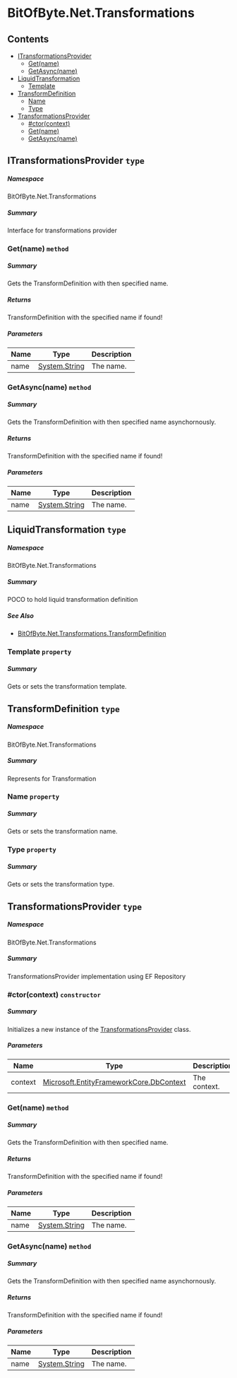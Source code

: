 <a name='assembly'></a>
# BitOfByte.Net.Transformations

## Contents

- [ITransformationsProvider](#T-BitOfByte-Net-Transformations-ITransformationsProvider 'BitOfByte.Net.Transformations.ITransformationsProvider')
  - [Get(name)](#M-BitOfByte-Net-Transformations-ITransformationsProvider-Get-System-String- 'BitOfByte.Net.Transformations.ITransformationsProvider.Get(System.String)')
  - [GetAsync(name)](#M-BitOfByte-Net-Transformations-ITransformationsProvider-GetAsync-System-String- 'BitOfByte.Net.Transformations.ITransformationsProvider.GetAsync(System.String)')
- [LiquidTransformation](#T-BitOfByte-Net-Transformations-LiquidTransformation 'BitOfByte.Net.Transformations.LiquidTransformation')
  - [Template](#P-BitOfByte-Net-Transformations-LiquidTransformation-Template 'BitOfByte.Net.Transformations.LiquidTransformation.Template')
- [TransformDefinition](#T-BitOfByte-Net-Transformations-TransformDefinition 'BitOfByte.Net.Transformations.TransformDefinition')
  - [Name](#P-BitOfByte-Net-Transformations-TransformDefinition-Name 'BitOfByte.Net.Transformations.TransformDefinition.Name')
  - [Type](#P-BitOfByte-Net-Transformations-TransformDefinition-Type 'BitOfByte.Net.Transformations.TransformDefinition.Type')
- [TransformationsProvider](#T-BitOfByte-Net-Transformations-TransformationsProvider 'BitOfByte.Net.Transformations.TransformationsProvider')
  - [#ctor(context)](#M-BitOfByte-Net-Transformations-TransformationsProvider-#ctor-Microsoft-EntityFrameworkCore-DbContext- 'BitOfByte.Net.Transformations.TransformationsProvider.#ctor(Microsoft.EntityFrameworkCore.DbContext)')
  - [Get(name)](#M-BitOfByte-Net-Transformations-TransformationsProvider-Get-System-String- 'BitOfByte.Net.Transformations.TransformationsProvider.Get(System.String)')
  - [GetAsync(name)](#M-BitOfByte-Net-Transformations-TransformationsProvider-GetAsync-System-String- 'BitOfByte.Net.Transformations.TransformationsProvider.GetAsync(System.String)')

<a name='T-BitOfByte-Net-Transformations-ITransformationsProvider'></a>
## ITransformationsProvider `type`

##### Namespace

BitOfByte.Net.Transformations

##### Summary

Interface for transformations provider

<a name='M-BitOfByte-Net-Transformations-ITransformationsProvider-Get-System-String-'></a>
### Get(name) `method`

##### Summary

Gets the TransformDefinition with then specified name.

##### Returns

TransformDefinition with the specified name if found!

##### Parameters

| Name | Type | Description |
| ---- | ---- | ----------- |
| name | [System.String](http://msdn.microsoft.com/query/dev14.query?appId=Dev14IDEF1&l=EN-US&k=k:System.String 'System.String') | The name. |

<a name='M-BitOfByte-Net-Transformations-ITransformationsProvider-GetAsync-System-String-'></a>
### GetAsync(name) `method`

##### Summary

Gets the TransformDefinition with then specified name asynchornously.

##### Returns

TransformDefinition with the specified name if found!

##### Parameters

| Name | Type | Description |
| ---- | ---- | ----------- |
| name | [System.String](http://msdn.microsoft.com/query/dev14.query?appId=Dev14IDEF1&l=EN-US&k=k:System.String 'System.String') | The name. |

<a name='T-BitOfByte-Net-Transformations-LiquidTransformation'></a>
## LiquidTransformation `type`

##### Namespace

BitOfByte.Net.Transformations

##### Summary

POCO to hold liquid transformation definition

##### See Also

- [BitOfByte.Net.Transformations.TransformDefinition](#T-BitOfByte-Net-Transformations-TransformDefinition 'BitOfByte.Net.Transformations.TransformDefinition')

<a name='P-BitOfByte-Net-Transformations-LiquidTransformation-Template'></a>
### Template `property`

##### Summary

Gets or sets the transformation template.

<a name='T-BitOfByte-Net-Transformations-TransformDefinition'></a>
## TransformDefinition `type`

##### Namespace

BitOfByte.Net.Transformations

##### Summary

Represents for Transformation

<a name='P-BitOfByte-Net-Transformations-TransformDefinition-Name'></a>
### Name `property`

##### Summary

Gets or sets the transformation name.

<a name='P-BitOfByte-Net-Transformations-TransformDefinition-Type'></a>
### Type `property`

##### Summary

Gets or sets the transformation type.

<a name='T-BitOfByte-Net-Transformations-TransformationsProvider'></a>
## TransformationsProvider `type`

##### Namespace

BitOfByte.Net.Transformations

##### Summary

TransformationsProvider implementation using EF Repository

<a name='M-BitOfByte-Net-Transformations-TransformationsProvider-#ctor-Microsoft-EntityFrameworkCore-DbContext-'></a>
### #ctor(context) `constructor`

##### Summary

Initializes a new instance of the [TransformationsProvider](#T-BitOfByte-Net-Transformations-TransformationsProvider 'BitOfByte.Net.Transformations.TransformationsProvider') class.

##### Parameters

| Name | Type | Description |
| ---- | ---- | ----------- |
| context | [Microsoft.EntityFrameworkCore.DbContext](#T-Microsoft-EntityFrameworkCore-DbContext 'Microsoft.EntityFrameworkCore.DbContext') | The context. |

<a name='M-BitOfByte-Net-Transformations-TransformationsProvider-Get-System-String-'></a>
### Get(name) `method`

##### Summary

Gets the TransformDefinition with then specified name.

##### Returns

TransformDefinition with the specified name if found!

##### Parameters

| Name | Type | Description |
| ---- | ---- | ----------- |
| name | [System.String](http://msdn.microsoft.com/query/dev14.query?appId=Dev14IDEF1&l=EN-US&k=k:System.String 'System.String') | The name. |

<a name='M-BitOfByte-Net-Transformations-TransformationsProvider-GetAsync-System-String-'></a>
### GetAsync(name) `method`

##### Summary

Gets the TransformDefinition with then specified name asynchornously.

##### Returns

TransformDefinition with the specified name if found!

##### Parameters

| Name | Type | Description |
| ---- | ---- | ----------- |
| name | [System.String](http://msdn.microsoft.com/query/dev14.query?appId=Dev14IDEF1&l=EN-US&k=k:System.String 'System.String') | The name. |
